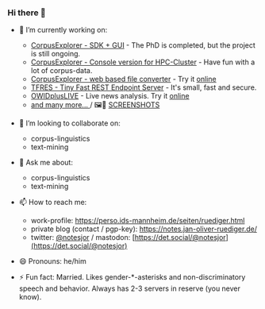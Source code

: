 ### Hi there 👋

- 🔭 I’m currently working on:
  - [CorpusExplorer - SDK + GUI](https://github.com/notesjor/corpusexplorer2.0) - The PhD is completed, but the project is still ongoing.
  - [CorpusExplorer - Console version for HPC-Cluster](https://github.com/notesjor/CorpusExplorer.Terminal.Console) - Have fun with a lot of corpus-data.
  - [CorpusExplorer - web based file converter](https://github.com/notesjor/CorpusExplorer.Tool4.WebConvert) - Try it [online](http://convert.corpusexplorer.de/)
  - [TFRES - Tiny Fast REST Endpoint Server](https://github.com/notesjor/TFRES-TinyFastRestEndpointServer) - It's small, fast and secure.
  - [OWIDplusLIVE](https://github.com/notesjor/IDS.OWID.Plus.Live) - Live news analysis. Try it [online](https://www.owid.de/plus/live-2021/)
  - [and many more... ](https://github.com/notesjor?tab=repositories) / 🖼📸 [SCREENSHOTS](https://notes.jan-oliver-ruediger.de/software/)

- 👯 I’m looking to collaborate on:
  - corpus-linguistics
  - text-mining

- 💬 Ask me about:
  - corpus-linguistics
  - text-mining

- 📫 How to reach me:
  - work-profile: https://perso.ids-mannheim.de/seiten/ruediger.html
  - private blog (contact / pgp-key): https://notes.jan-oliver-ruediger.de/
  - twitter: [@notesjor](https://twitter.com/notesjor) / mastodon: [https://det.social/@notesjor](https://det.social/@notesjor)

- 😄 Pronouns: he/him
- ⚡ Fun fact: Married. Likes gender-\*-asterisks and non-discriminatory speech and behavior. Always has 2-3 servers in reserve (you never know).

<!--
**notesjor/notesjor** is a ✨ _special_ ✨ repository because its `README.md` (this file) appears on your GitHub profile.

Here are some ideas to get you started:

- 🔭 I’m currently working on ...
- 🌱 I’m currently learning ...
- 👯 I’m looking to collaborate on ...
- 🤔 I’m looking for help with ...
- 💬 Ask me about ...
- 📫 How to reach me: ...
- 😄 Pronouns: ...
- ⚡ Fun fact: ...
-->
